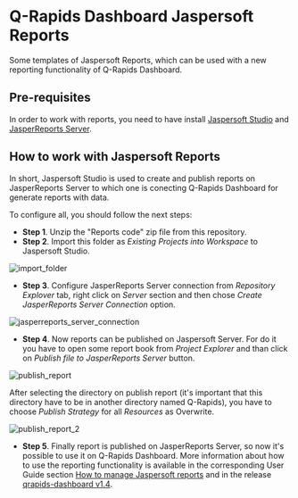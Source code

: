 # Q-Rapids Dashboard Jaspersoft Reports

Some templates of Jaspersoft Reports, which can be used with a new reporting functionality of Q-Rapids Dashboard.

## Pre-requisites

In order to work with reports, you need to have install [Jaspersoft Studio](https://community.jaspersoft.com/project/jaspersoft-studio/releases) and [JasperReports Server](https://community.jaspersoft.com/project/jasperreports-server/releases).

## How to work with Jaspersoft Reports

In short, Jaspersoft Studio is used to create and publish reports on JasperReports Server to which one is conecting Q-Rapids Dashboard for generate reports with data.

To configure all, you should follow the next steps:

* **Step 1**. Unzip the "Reports code" zip file from this repository.
* **Step 2**. Import this folder as _Existing Projects into Workspace_ to Jaspersoft Studio.

![import_folder](https://user-images.githubusercontent.com/48628943/85055516-f8c71580-b19d-11ea-8bf3-8e3e17991aa6.png)

* **Step 3**. Configure JasperReports Server connection from _Repository Explover_ tab, right click on _Server_ section and then chose _Create JasperReports Server Connection_ option.

![jasperreports_server_connection](https://user-images.githubusercontent.com/48628943/85054833-f4e6c380-b19c-11ea-8c25-9eece1bdbf00.png)

* **Step 4**. Now reports can be published on Jaspersoft Server. For do it you have to open some report book from _Project Explorer_ and than click on _Publish file to JasperReports Server_ button.

![publish_report](https://user-images.githubusercontent.com/48628943/85056064-dda8d580-b19e-11ea-9582-42af2e982a92.png)

After selecting the directory on publish report (it's important that this directory have to be in another directory named Q-Rapids), you have to choose _Publish Strategy_  for all  _Resources_ as Overwrite.

![publish_report_2](https://user-images.githubusercontent.com/48628943/85058040-d3d4a180-b1a1-11ea-9a8c-efebc236ceb0.png)

* **Step 5**. Finally report is published on JasperReports Server, so now it's possible to use it on Q-Rapids Dashboard. More information about how to use the reporting functionality is available in the corresponding User Guide section [How to manage Jaspersoft reports](https://github.com/q-rapids/qrapids-dashboard/wiki/How-to-manage-Jaspersoft-reports) and in the release [qrapids-dashboard v1.4](https://github.com/q-rapids/qrapids-dashboard/releases/tag/v.1.4).
